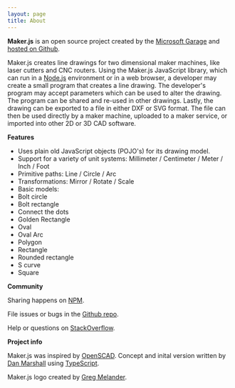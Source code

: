 ```yaml
---
layout: page
title: About
---
```


**Maker.js** is an open source project created by the [Microsoft Garage](microsoft.com/garage) and [hosted on Github](https://github.com/Microsoft/maker.js).

Maker.js creates line drawings for two dimensional maker machines, like laser cutters and CNC routers. Using the Maker.js JavaScript library, which can run in a [Node.js](https://nodejs.org/) environment or in a web browser, a developer may create a small program that creates a line drawing. The developer's program may accept parameters which can be used to alter the drawing. The program can be shared and re-used in other drawings. Lastly, the drawing can be exported to a file in either DXF or SVG format. The file can then be used directly by a maker machine, uploaded to a maker service, or imported into other 2D or 3D CAD software.

**Features**

* Uses plain old JavaScript objects (POJO's) for its drawing model.
* Support for a variety of unit systems: Millimeter / Centimeter / Meter / Inch / Foot
* Primitive paths: Line / Circle / Arc
* Transformations: Mirror / Rotate / Scale
* Basic models:
 * Bolt circle
 * Bolt rectangle
 * Connect the dots
 * Golden Rectangle
 * Oval
 * Oval Arc
 * Polygon
 * Rectangle
 * Rounded rectangle
 * S curve
 * Square

**Community**

Sharing happens on [NPM](https://www.npmjs.com/search?q=makerjs).

File issues or bugs in the [Github repo](https://github.com/Microsoft/maker.js/issues).

Help or questions on [StackOverflow](http://stackoverflow.com/questions/tagged/makerjs).

**Project info**

Maker.js was inspired by [OpenSCAD](http://www.openscad.org/). Concept and inital version written by [Dan Marshall](https://github.com/danmarshall) using [TypeScript](http://www.typescriptlang.org/).

Maker.js logo created by [Greg Melander](http://gregmelander.com/).
